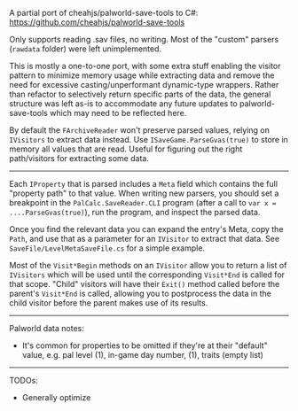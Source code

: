﻿A partial port of cheahjs/palworld-save-tools to C#:
https://github.com/cheahjs/palworld-save-tools

Only supports reading .sav files, no writing. Most of the "custom" parsers (`rawdata` folder) were left unimplemented.

This is mostly a one-to-one port, with some extra stuff enabling the visitor pattern to minimize memory usage while extracting data and remove the need for excessive casting/unperformant dynamic-type wrappers. Rather than refactor to selectively return specific parts of the data, the general structure was left as-is to accommodate any future updates to palworld-save-tools which may need to be reflected here.

By default the `FArchiveReader` won't preserve parsed values, relying on `IVisitors` to extract data instead. Use `ISaveGame.ParseGvas(true)` to store in memory all values that are read. Useful for figuring out the right path/visitors for extracting some data.

---

Each `IProperty` that is parsed includes a `Meta` field which contains the full "property path" to that value. When writing new parsers, you should set a breakpoint in the `PalCalc.SaveReader.CLI` program (after a call to `var x = ....ParseGvas(true)`), run the program, and inspect the parsed data.

Once you find the relevant data you can expand the entry's Meta, copy the `Path`, and use that as a parameter for an `IVisitor` to extract that data. See `SaveFile/LevelMetaSaveFile.cs` for a simple example.

Most of the `Visit*Begin` methods on an `IVisitor` allow you to return a list of `IVisitors` which will be used until the corresponding `Visit*End` is called for that scope. "Child" visitors will have their `Exit()` method called before the parent's `Visit*End` is called, allowing you to postprocess the data in the child visitor before the parent makes use of its results.

---

Palworld data notes:

- It's common for properties to be omitted if they're at their "default" value, e.g. pal level (1), in-game day number, (1), traits (empty list)

---

TODOs:

- Generally optimize